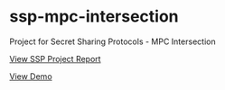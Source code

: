 # ssp-mpc-intersection
Project for Secret Sharing Protocols - MPC Intersection

[View SSP Project Report](https://github.com/calebpanoch/ssp-mpc-intersection/blob/main/docs/SSP%20Project%20Report.pdf)

[View Demo](https://github.com/calebpanoch/ssp-mpc-intersection/raw/main/docs/Demo.mp4)
